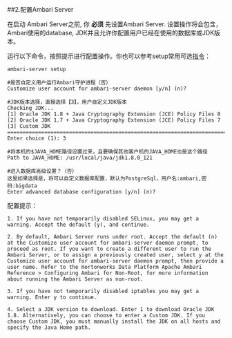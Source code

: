 ##2.配置Ambari Server


在启动 Ambari Server之前, 你 **必须** 先设置Ambari Server. 设置操作将会包含，Ambari使用的database, JDK并且允许你配置用户已经在使用的数据库或JDK版本。

运行以下命令，按照提示进行配置操作。你也可以参考setup常用可选[指令](II.安装Ambari/Setup常用指令.md)：

    ambari-server setup
    
    #是否自定义用户运行Ambari守护进程（否）
    Customize user account for ambari-server daemon [y/n] (n)? 
    
    #JDK版本选择，直接选择【3】，用户自定义JDK版本
    Checking JDK...
    [1] Oracle JDK 1.8 + Java Cryptography Extension (JCE) Policy Files 8
    [2] Oracle JDK 1.7 + Java Cryptography Extension (JCE) Policy Files 7
    [3] Custom JDK
    ==============================================================================
    Enter choice (1): 3
    
    #将本机的$JAVA_HOME路径设置过来，且要确保其他客户机的JAVA_HOME也是这个路径
    Path to JAVA_HOME: /usr/local/java/jdk1.8.0_121
    
    #进入数据库高级设置？（否）
    这里如果选择是，将可以自定义数据库配置，默认为PostgreSql，用户名:ambari,密码:bigdata
    Enter advanced database configuration [y/n] (n)? 



配置提示：

    1. If you have not temporarily disabled SELinux, you may get a warning. Accept the default (y), and continue.

    2. By default, Ambari Server runs under root. Accept the default (n) at the Customize user account for ambari-server daemon prompt, to proceed as root. If you want to create a different user to run the Ambari Server, or to assign a previously created user, select y at the Customize user account for ambari-server daemon prompt, then provide a user name. Refer to the Hortonworks Data Platform Apache Ambari Reference > Configuring Ambari for Non-Root, for more information about running the Ambari Server as non-root.
    
    3. If you have not temporarily disabled iptables you may get a warning. Enter y to continue.

    4. Select a JDK version to download. Enter 1 to download Oracle JDK 1.8. Alternatively, you can choose to enter a Custom JDK. If you choose Custom JDK, you must manually install the JDK on all hosts and specify the Java Home path.